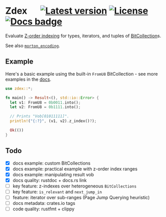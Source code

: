 # Zdex &emsp; [![Latest version]][crates.io] [![License]][crates.io] [![Docs badge]][docs.rs]

[Latest version]: https://img.shields.io/crates/v/zdex.svg
[crates.io]: https://crates.io/crates/zdex
[License]: https://img.shields.io/crates/l/zdex.svg
[Docs badge]: https://img.shields.io/badge/docs.rs-rustdoc-green
[docs.rs]: https://docs.rs/zdex/

Evaluate [Z-order indexing](https://aws.amazon.com/blogs/database/z-order-indexing-for-multifaceted-queries-in-amazon-dynamodb-part-1/) for types, iterators, and tuples of [BitCollection](https://crates.io/crates/bit_collection)s.

See also [`morton_encoding`](https://crates.io/crates/morton_encoding).

## Example

Here's a basic example using the built-in `FromU8` BitCollection - see more
examples in the [docs](https://docs.rs/zdex).

```rust
use zdex::*;

fn main() -> Result<(), std::io::Error> {
  let v1: FromU8 = 0b0011.into();
  let v2: FromU8 = 0b1111.into();

  // Prints "Vob[01011111]".
  println!("{:?}", (v1, v2).z_index()?);

  Ok(())
}
```

## Todo

- [x] docs example: custom BitCollections
- [x] docs example: practical example with z-order index ranges
- [x] docs example: manipulating result vob
- [x] docs quality: rustdoc + docs.rs link
- [ ] key feature: z-indexes over heterogeneous `BitCollections`
- [ ] key feature: `is_relevant` and `next_jump_in`
- [ ] feature: iterator over sub-ranges (Page Jump Querying heuristic)
- [ ] docs metadata: crates.io tags
- [ ] code quality: rustfmt + clippy

